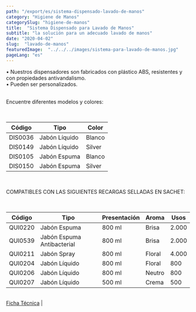 ```yaml
---
path: "/export/es/sistema-dispensado-lavado-de-manos"
category: "Higiene de Manos"
categorySlug: "higiene-de-manos"
title:  "Sistema Dispensado para Lavado de Manos"
subtitle: "la solución para un adecuado lavado de manos"
date: "2020-04-02"
slug:  "lavado-de-manos"
featuredImage:  "../../../images/sistema-para-lavado-de-manos.jpg"
pageLang: "es"
---
```

• Nuestros dispensadores son fabricados con plástico ABS, resistentes y con propiedades antivandalismo.<br/>
• Pueden ser personalizados.<br/><br/>

Encuentre diferentes modelos y colores:

<br>
<table class="min-w-full md:min-w-0 divide-y-0 divide-gray-200">
          <thead class=" bg-white">
            <tr>
              <th scope="col" class="px-2 text-center text-xs font-medium text-white bg-primary-default  tracking-wider">
                Código
              </th>
              <th scope="col" class="px-2 py-2 text-center text-xs font-medium text-white bg-primary-lighter  tracking-wider">
                Tipo
              </th>
               <th scope="col" class="px-2 py-2 text-center text-xs font-medium text-white bg-primary-default  tracking-wider">
                Color
              </th>
            </tr>
          </thead>
          <tbody>
            <tr class="bg-gray-100">
              <td class="px-2 py-2 whitespace-nowrap text-xs text-gray-700 text-center">
              DIS0036
              </td>
              <td class="px-2 py-2 whitespace-nowrap text-xs text-gray-700 text-center">
               Jabón Líquido
              </td>
              <td class="px-2 py-2 whitespace-nowrap text-xs text-gray-700 text-center">
               Blanco
              </td>
            </tr>
            <tr class="bg-gray-300">
              <td class="px-2 py-2  whitespace-nowrap text-xs text-gray-700 text-center">
              DIS0149
              </td>
              <td class="px-2 py-2  whitespace-nowrap text-xs text-gray-700 text-center">
               Jabón Líquido
              </td>
              <td class="px-2 py-2  whitespace-nowrap text-xs text-gray-700 text-center">
               Silver
              </td>
            </tr>
            <tr class="bg-gray-100">
              <td class="px-2 py-2  whitespace-nowrap text-xs text-gray-700 text-center">
              DIS0105
              </td>
              <td class="px-2 py-2  whitespace-nowrap text-xs text-gray-700 text-center">
               Jabón Espuma
              </td>
              <td class="px-2 py-2  whitespace-nowrap text-xs text-gray-700 text-center">
               Blanco
              </td>
            </tr>
            <tr class="bg-gray-300">
              <td class="px-2 py-2  whitespace-nowrap text-xs text-gray-700 text-center">
              DIS0150
              </td>
              <td class="px-2 py-2  whitespace-nowrap text-xs text-gray-700 text-center">
               Jabón Espuma
              </td>
              <td class="px-2 py-2  whitespace-nowrap text-xs text-gray-700 text-center">
               Silver
              </td>
            </tr>
          </tbody>
        </table> <br>

COMPATIBLES CON LAS SIGUIENTES RECARGAS SELLADAS EN SACHET:

<br>
<table class="min-w-full md:min-w-0 divide-y-0 divide-gray-200">
          <thead class=" bg-white">
            <tr>
              <th scope="col" class="px-2 py-2 text-center text-xs font-medium text-white bg-primary-default tracking-wider">
                Código
              </th>
               <th scope="col" class=" px-2 py-2 text-center text-xs font-medium text-white bg-primary-lighter  tracking-wider">
                Tipo
              </th>
              <th scope="col" class=" px-2 py-2 text-center text-xs font-medium  text-white bg-primary-default  tracking-wider">
                Presentación
              </th>
              <th scope="col" class=" px-2 py-2 text-center text-xs font-medium text-white bg-primary-lighter tracking-wider">
                Aroma
              </th>
              <th scope="col" class="px-2 py-2 text-center text-xs font-medium text-white bg-primary-default  tracking-wider">
                Usos
              </th>
            </tr>
          </thead>
          <tbody>
            <tr class="bg-gray-100">
              <td class=" px-2 py-2 whitespace-nowrap text-xs text-gray-700 text-center">
              QUI0220
              </td>
              <td class=" px-2 py-2 whitespace-nowrap text-xs text-gray-700 text-center">
               Jabón Espuma
              </td>
              <td class=" px-2 py-2 whitespace-nowrap text-xs text-gray-700 text-center">
               800 ml
              </td>
              <td class=" px-2 py-2 whitespace-nowrap text-xs text-gray-700 text-center">
               Brisa
              </td>
              <td class=" px-2 py-2 whitespace-nowrap text-xs text-gray-700 text-center">
               2.000
              </td>
            </tr>
            <tr class="bg-gray-300">
              <td class=" px-2 py-2 whitespace-nowrap text-xs text-gray-700 text-center">
              QUI0539
              </td>
               <td class=" px-2 py-2 whitespace-nowrap text-xs text-gray-700 text-center">
               Jabón Espuma Antibacterial
              </td>
              <td class=" px-2 py-2 whitespace-nowrap text-xs text-gray-700 text-center">
               800 ml
              </td>
              <td class=" px-2 py-2 whitespace-nowrap text-xs text-gray-700 text-center">
               Brisa
              </td>
              <td class=" px-2 py-2 whitespace-nowrap text-xs text-gray-700 text-center">
               2.000
              </td>
            </tr>
            <tr class="bg-gray-100">
              <td class=" px-2 py-2 whitespace-nowrap text-xs text-gray-700 text-center">
              QUI0211
              </td>
               <td class=" px-2 py-2 whitespace-nowrap text-xs text-gray-700 text-center">
               Jabón Spray
              </td>
              <td class=" px-2 py-2 whitespace-nowrap text-xs text-gray-700 text-center">
               800 ml
              </td>
              <td class="px-2 py-2 whitespace-nowrap text-xs text-gray-700 text-center">
               Floral
              </td>
              <td class=" px-2 py-2 whitespace-nowrap text-xs text-gray-700 text-center">
               4.000
              </td>
            </tr>
            <tr class="bg-gray-300">
              <td class=" px-2 py-2 whitespace-nowrap text-xs text-gray-700 text-center">
              QUI0204
              </td>
                <td class=" px-2 py-2 whitespace-nowrap text-xs text-gray-700 text-center">
               Jabón Líquido
              </td>
              <td class=" px-2 py-2 whitespace-nowrap text-xs text-gray-700 text-center">
               800 ml
              </td>
              <td class=" px-2 py-2 whitespace-nowrap text-xs text-gray-700 text-center">
               Floral
              </td>
              <td class="px-2 py-2 whitespace-nowrap text-xs text-gray-700 text-center">
               800
              </td>
            </tr>
            <tr class="bg-gray-100">
              <td class=" px-2 py-2 whitespace-nowrap text-xs text-gray-700 text-center">
              QUI0206
              </td>
               <td class=" px-2 py-2 whitespace-nowrap text-xs text-gray-700 text-center">
               Jabón Líquido
              </td>
              <td class="px-2 py-2 whitespace-nowrap text-xs text-gray-700 text-center">
               800 ml
              </td>
              <td class=" px-2 py-2 whitespace-nowrap text-xs text-gray-700 text-center">
               Neutro
              </td>
              <td class="px-2 py-2 whitespace-nowrap text-xs text-gray-700 text-center">
               800
              </td>
            </tr>
            <tr class="bg-gray-300">
              <td class=" px-2 py-2 whitespace-nowrap text-xs text-gray-700 text-center">
              QUI0207
              </td>
                <td class=" px-2 py-2 whitespace-nowrap text-xs text-gray-700 text-center">
               Jabón Líquido
              </td>
              <td class=" px-2 py-2 whitespace-nowrap text-xs text-gray-700 text-center">
               500 ml
              </td>
              <td class=" px-2 py-2 whitespace-nowrap text-xs text-gray-700 text-center">
               Crema
              </td>
              <td class=" px-2 py-2 whitespace-nowrap text-xs text-gray-700 text-center">
               500
              </td>
            </tr>
          </tbody>
        </table>
        <br>
 <a href="../../../files/FT-exportacion-sistema-dispensado-para-lavado-de-manos.pdf" target="_blank" rel="noopener">Ficha Técnica</a> |
